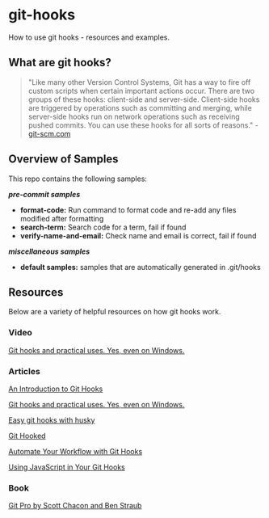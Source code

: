 # git-hooks
How to use git hooks - resources and examples.

## What are git hooks?
> "Like many other Version Control Systems, Git has a way to fire off custom scripts when certain important actions occur. There are two groups of these hooks: client-side and server-side. Client-side hooks are triggered by operations such as committing and merging, while server-side hooks run on network operations such as receiving pushed commits. You can use these hooks for all sorts of reasons." - [git-scm.com](https://git-scm.com/book/en/v2/Customizing-Git-Git-Hooks)

## Overview of Samples
This repo contains the following samples:

**_pre-commit samples_**
- **format-code:** Run command to format code and re-add any files modified after formatting
- **search-term:** Search code for a term, fail if found
- **verify-name-and-email:** Check name and email is correct, fail if found

**_miscellaneous samples_**
- **default samples:** samples that are automatically generated in .git/hooks

## Resources
Below are a variety of helpful resources on how git hooks work.

### Video
[Git hooks and practical uses. Yes, even on Windows.](http://www.youtube.com/watch?feature=player_embedded&v=fMYv6-SZsSo&t=240s)

### Articles
[An Introduction to Git Hooks](https://www.sitepoint.com/introduction-git-hooks/)

[Git hooks and practical uses. Yes, even on Windows.](https://www.tygertec.com/git-hooks-practical-uses-windows/)

[Easy git hooks with husky](https://www.vojtechruzicka.com/githooks-husky/)

[Git Hooked](https://www.javascriptjanuary.com/blog/git-hooked "Git Hooked")

[Automate Your Workflow with Git Hooks](https://hackernoon.com/automate-your-workflow-with-git-hooks-fef5d9b2a58c)

[Using JavaScript in Your Git Hooks](https://medium.com/@Sergeon/using-javascript-in-your-git-hooks-f0ce09477334 "Using JavaScript in Your Git Hooks")

### Book
[Git Pro by Scott Chacon and Ben Straub](https://git-scm.com/book/en/v2)
